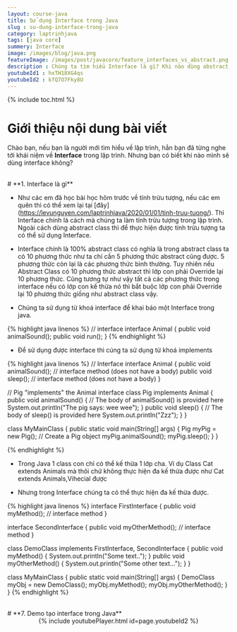 ```yaml
---
layout: course-java
title: Sử dụng Interface trong Java
slug : su-dung-interface-trong-java
category: laptrinhjava
tags: [java core]
summery: Interface
image: /images/blog/java.png
featureImage: /images/post/javacore/feature_interfaces_vs_abstract.png
description : Chúng ta tìm hiểu Interface là gì? Khi nào dùng abstract, khi nào dùng Interface trong quá trình lập trình java.
youtubeId1 : hxTH18XG4qs
youtubeId2 : kfQ7O7Fky8U
---
```


{% include toc.html %}

# **Giới thiệu nội dung bài viết**

Chào bạn, nếu bạn là người mới tìm hiểu về lập trình, hẳn bạn đã từng nghe tới khái niệm về <b>Interface</b> trong lập trình.
Nhưng bạn có biết khi nào mình sẽ dùng interface không? 

<br>
# **1. Interface là gì**

- Như các em đã học bài học hôm trước về tính trừu tượng, nếu các em quên thì có thể xem lại tại [đây] (https://levunguyen.com/laptrinhjava/2020/01/01/tinh-truu-tuong/). Thì Interface chính là cách mà chúng ta làm tính trừu tượng trong lập trình. Ngoài cách dùng abstract class thì để thực hiện được tính trừu tượng ta có thể sử dụng Interface.

- Interface chính là 100% abstract class có nghĩa là trong abstract class ta có 10 phương thức như ta chỉ cần 5 phương thức abstract cũng được. 5 phương thức còn lại là các phương thức bình thường. Tuy nhiên nếu Abstract Class có 10 phương thức abstract thì lớp con phải Override lại 10 phương thức. Cũng tương tự như vậy tất cả các phương thức trong interface nếu có lớp con kế thừa nó thì bắt buộc lớp con phải Override lại 10 phương thức giống như abstract class vậy.

- Chúng ta sử dụng từ khoá interface để khai báo một Interface trong java.


{% highlight java linenos %}
// interface
interface Animal {
  public void animalSound(); 
  public void run(); 
}
{% endhighlight %}

- Để sử dụng được interface thì cúng ta sử dụng từ khoá implements

{% highlight java linenos %}
// Interface
interface Animal {
  public void animalSound(); // interface method (does not have a body)
  public void sleep(); // interface method (does not have a body)
}

// Pig "implements" the Animal interface
class Pig implements Animal {
  public void animalSound() {
    // The body of animalSound() is provided here
    System.out.println("The pig says: wee wee");
  }
  public void sleep() {
    // The body of sleep() is provided here
    System.out.println("Zzz");
  }
}

class MyMainClass {
  public static void main(String[] args) {
    Pig myPig = new Pig();  // Create a Pig object
    myPig.animalSound();
    myPig.sleep();
  }
}

{% endhighlight %}

- Trong Java 1 class con chỉ có thể kế thừa 1 lớp cha. Ví dụ Class Cat extends Animals mà thôi chứ không thực hiện đa kế thừa được như 
Cat extends Animals,Vihecial được

- Nhưng trong Interface chúng ta có thể thực hiện đa kế thừa được.

{% highlight java linenos %}
interface FirstInterface {
  public void myMethod(); // interface method
}

interface SecondInterface {
  public void myOtherMethod(); // interface method
}

class DemoClass implements FirstInterface, SecondInterface {
  public void myMethod() {
    System.out.println("Some text..");
  }
  public void myOtherMethod() {
    System.out.println("Some other text...");
  }
}

class MyMainClass {
  public static void main(String[] args) {
    DemoClass myObj = new DemoClass();
    myObj.myMethod();
    myObj.myOtherMethod();
  }
}
{% endhighlight %}


<br>
# **7. Demo tạo interface trong Java**  

<center>
{% include youtubePlayer.html id=page.youtubeId2 %}
</center>
